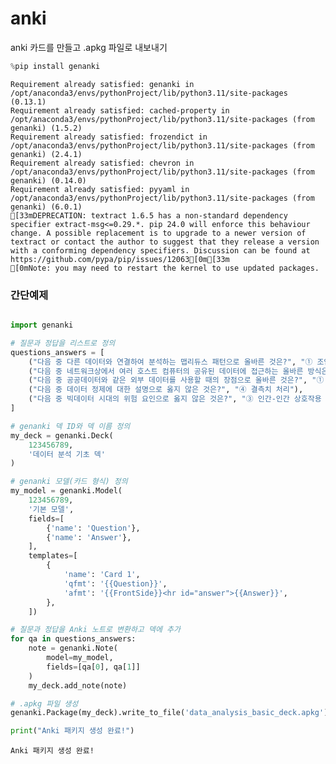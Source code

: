 # anki
anki 카드를 만들고 .apkg 파일로 내보내기





```python
%pip install genanki
```

    Requirement already satisfied: genanki in /opt/anaconda3/envs/pythonProject/lib/python3.11/site-packages (0.13.1)
    Requirement already satisfied: cached-property in /opt/anaconda3/envs/pythonProject/lib/python3.11/site-packages (from genanki) (1.5.2)
    Requirement already satisfied: frozendict in /opt/anaconda3/envs/pythonProject/lib/python3.11/site-packages (from genanki) (2.4.1)
    Requirement already satisfied: chevron in /opt/anaconda3/envs/pythonProject/lib/python3.11/site-packages (from genanki) (0.14.0)
    Requirement already satisfied: pyyaml in /opt/anaconda3/envs/pythonProject/lib/python3.11/site-packages (from genanki) (6.0.1)
    [33mDEPRECATION: textract 1.6.5 has a non-standard dependency specifier extract-msg<=0.29.*. pip 24.0 will enforce this behaviour change. A possible replacement is to upgrade to a newer version of textract or contact the author to suggest that they release a version with a conforming dependency specifiers. Discussion can be found at https://github.com/pypa/pip/issues/12063[0m[33m
    [0mNote: you may need to restart the kernel to use updated packages.


### 간단예제



```python

import genanki

# 질문과 정답을 리스트로 정의
questions_answers = [
    ("다음 중 다른 데이터와 연결하여 분석하는 맵리듀스 패턴으로 올바른 것은?", "① 조인 패턴"),
    ("다음 중 네트워크상에서 여러 호스트 컴퓨터의 공유된 데이터에 접근하는 올바른 방식은?", "① 분산 파일 시스템"),
    ("다음 중 공공데이터와 같은 외부 데이터를 사용할 때의 장점으로 올바른 것은?", "① 비용이 상대적으로 낮다."),
    ("다음 중 데이터 정제에 대한 설명으로 옳지 않은 것은?", "④ 결측치 처리"),
    ("다음 중 빅데이터 시대의 위험 요인으로 옳지 않은 것은?", "③ 인간-인간 상호작용 위기"),
]

# genanki 덱 ID와 덱 이름 정의
my_deck = genanki.Deck(
    123456789,
    '데이터 분석 기초 덱'
)

# genanki 모델(카드 형식) 정의
my_model = genanki.Model(
    123456789,
    '기본 모델',
    fields=[
        {'name': 'Question'},
        {'name': 'Answer'},
    ],
    templates=[
        {
            'name': 'Card 1',
            'qfmt': '{{Question}}',
            'afmt': '{{FrontSide}}<hr id="answer">{{Answer}}',
        },
    ])

# 질문과 정답을 Anki 노트로 변환하고 덱에 추가
for qa in questions_answers:
    note = genanki.Note(
        model=my_model,
        fields=[qa[0], qa[1]]
    )
    my_deck.add_note(note)

# .apkg 파일 생성
genanki.Package(my_deck).write_to_file('data_analysis_basic_deck.apkg')

print("Anki 패키지 생성 완료!")


```

    Anki 패키지 생성 완료!

